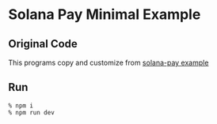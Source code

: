 # Solana Pay Minimal Example

## Original Code
This programs copy and customize from [solana-pay example](https://github.com/solana-labs/solana-pay/tree/master/core)

## Run
```
% npm i
% npm run dev
```
